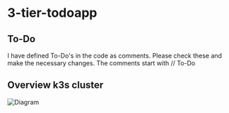 # 3-tier-todoapp

## To-Do
I have defined To-Do's in the code as comments. Please check these and make the necessary changes.
The comments start with // To-Do

## Overview k3s cluster

![Diagram](https://viewer.diagrams.net/?highlight=0000ff&edit=_blank&nav=1&title=Untitled%20Diagram.drawio#R7Vxbk6MoFP41eeyUitfH7nT37O7MVk1VP8zMo1GiToy4SDrJ%2FvqFiFFBc9XcNlNdPXI4IH7n4wAH6AEYzZZfsJuGfyMfxgNN8ZcD8DrQNMcG9DcTrHKBodq5IMCRn4vUUvAR%2FQu5UOHSeeTDrKZIEIpJlNaFHkoS6JGazMUYLepqExTX35q6AZQEH54by9IfkU%2FCXGprVin%2FA0ZBWLxZNZ08Z%2BYWyvxLstD10aIiAm8DMMIIkfxpthzBmGFX4JKXe2%2FJ3TQMw4TsU%2BD16%2FvUnvy0vgZ%2F%2FZjNF2n4OyZPvJZPN57zD%2BaNJasCAYzmiQ9ZJeoAvCzCiMCP1PVY7oKanMpCMot59iSK4xGKEV6XBb4L7YlH5RnBaAorOZP1P5rDGwAxgcvWL1M3eFGeQTSDBK%2BoCi9gcYQ5xVSdpxelwSzAZWHFWIbDhS4nSbCpusSRPnAoD4BVPwRW5WBYKXKa1wiroyvWeNwNrKpSx3WDcwXXDburuAKjL1y1BlzNmL72ZUwfArL%2B8FwwQfQrq4ib%2F8xRkfGUrR3NM1VQrXSZF%2BP5RUVTkDG%2FEs8zAnFRK211XnH9ZVRcaYBgaWoBUjenG0dBQp89aglaN3hhdoqo03nmGbPI91nxRl7UmdOFoTWhAxmyoVW1ydB92Rns7j9ulub%2BfhItGRgv2RQSL%2BSoVMD23Sys97OsjqfQuTTbMt60rT4rRVFC1t9svNAfZagoxkAbKUMTsP8GBtUerTPUtVgTpE6jdF2FqOm0VGytS9P8hkpUQabZgi79oZ8XuilDYbYM2Mg9nM7HECeQwjOM6GjKEChF39wxLABN8Z80nyZS5PfAPqDK7DM19mEi%2Fcy%2B6Gfcg%2FsG4Orct9k1rtQVf%2FCyB%2BHsm2PTMLvB2TCvDmerh2FSbxkmJ5gqwsS%2F7xFSFWxsN%2Fiocw6Q9hktPHa96b0bGOhXZmDnjAb2x3dtW8O6Mtuqe6y6H9PbO5neip7lCqa3atMy%2BsG%2F%2B%2BSf6P2ugX%2BP5f0t8C%2F79LqYOgvLe125OP8AkOgG%2FQAWK0mESYgClLjxWykVpiWlzjeEUo7cb0jIim9huHOC6kSleOHVT1Z%2BqBlF%2Bhevb514XdZSqyK1jEheztZUnv6Vpy2dp8uiLFEt%2BR3iiMLG5mGVCRX73u0GpfCgOfbgtn7Mw9zExQEk2xTtZopgGLsk%2Bqy3pMnc66LPGLurigLvpmXN35mgMvI6ap15prBBIujrwiLvUH1D2a4veuJD9YX20IcckbIjbKA9wTfvsXXx8M134pvFuekV%2BGZ1j9jrg393wj%2FJw10B%2F%2BQY9Xc62FMJUIrW3VLwQ5p%2BmQ0QnzX4IQenOcC2Yt8gwJIPvTjAcmyYA2zoQHamVw9w2zTocgDLsdm7chGgYQPrrAAX7Wlg8E0CLIUALw6wHIC%2BcRehsjX1dWH8CLLewkQ2SoIuerhRDzWoTVtM553IapcOcjGzV6NczP47Al0sJcarJAZrhk8H2m4jWUXf3B3JAs082DuSdZpNmxbHfe0Ks6aesC3M7MJ73HEjB4a0ke54XZ8iOazXbSMHPwzOCw82p2%2Bq1NjSaVq7%2BRP1WYow0BRnFQ%2BLZZbBvkIFTSYZpZ5IkQ5Cepr%2B8AQ9eAL9RE9wVExbt%2BtTyeKeRGuMWtDXgS1QrIcYstZ0zu9UNwXa3RRBPsr%2Bf76qhYClr7IdQ%2BvUV%2FGq7cZKz%2BDInEs7srob047zYi4mz%2BxmEmNW7GZZ5BXi9ygu3%2BoXSglKYC7h%2BY3OUDg63IkzBOeaFR3lCzXhfkqxzG7zhZK%2Bs11ftcxt%2Bv34TiDHN%2B5jsO6Dn%2FtvQLcs33oerMUNZXDYhjKwd%2BgXa7xj9fUzTAZAYcwHofcgtLEvobVLENo06gTaRWhR%2FzyEk%2BNs5yUcC6R1QLguabX3QH6RRY14u2IXrUT9XQdpNFM9SX%2FXQaC2LcB%2Bad50yUfg%2FWmX1KDZcnnKcsZKT5t7RsPp1E0wtRo33VxO7v504OME1C0E7tPPTugnbRwZRce64PnUPe5JPhh4BQzs4gyUaQgesLB%2BlX%2FqUDdlAhpOXwSUj5CgJGaNjib0VwIhG1VESt7ANrE4b5C7etNYc8QeMU2Wf9klH%2FLLP48D3v4D)
